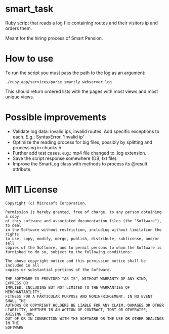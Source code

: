 # smart_task

Ruby script that reads a log file containing routes and their visitors ip and orders them.

Meant for the hiring process of Smart Pension.

# How to use

To run the script you must pass the path to the log as an argument:

~~~
./ruby_app/services/parse_smartly webserver.log
~~~

This should return ordered lists with the pages with most views and most unique views.

# Possible improvements

- Validate log data: invalid ips, invalid routes. Add specific exceptions to each. E.g.: SyntaxError, 'Invalid ip'
- Optimize the reading process for big files, possibly by splitting and processing in chunks.ñ
- Further add test cases. e.g.: mp4 file changed to .log extension.
- Save the script response somewhere (DB, txt file).
- Improve the SmartLog class with methods to process its @result attribute.

# MIT License

    Copyright (c) Microsoft Corporation.

    Permission is hereby granted, free of charge, to any person obtaining a copy
    of this software and associated documentation files (the "Software"), to deal
    in the Software without restriction, including without limitation the rights
    to use, copy, modify, merge, publish, distribute, sublicense, and/or sell
    copies of the Software, and to permit persons to whom the Software is
    furnished to do so, subject to the following conditions:

    The above copyright notice and this permission notice shall be included in all
    copies or substantial portions of the Software.

    THE SOFTWARE IS PROVIDED "AS IS", WITHOUT WARRANTY OF ANY KIND, EXPRESS OR
    IMPLIED, INCLUDING BUT NOT LIMITED TO THE WARRANTIES OF MERCHANTABILITY,
    FITNESS FOR A PARTICULAR PURPOSE AND NONINFRINGEMENT. IN NO EVENT SHALL THE
    AUTHORS OR COPYRIGHT HOLDERS BE LIABLE FOR ANY CLAIM, DAMAGES OR OTHER
    LIABILITY, WHETHER IN AN ACTION OF CONTRACT, TORT OR OTHERWISE, ARISING FROM,
    OUT OF OR IN CONNECTION WITH THE SOFTWARE OR THE USE OR OTHER DEALINGS IN THE
    SOFTWARE
